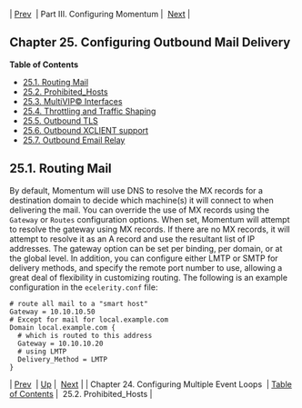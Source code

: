 | [Prev](multi_event_loops)  | Part III. Configuring Momentum |  [Next](outbound_mail.prohibited.hosts) |
## Chapter 25. Configuring Outbound Mail Delivery
**Table of Contents**

* [25.1\. Routing Mail](outbound_mail#outbound_mail.routing.mail)
* [25.2\. Prohibited_Hosts](outbound_mail.prohibited.hosts)
* [25.3\. MultiVIP© Interfaces](outbound_mail.multivip.interfaces)
* [25.4\. Throttling and Traffic Shaping](outbound_mail.traffic.shaping)
* [25.5\. Outbound TLS](tls_option)
* [25.6\. Outbound XCLIENT support](outbound_mail.outbound.xclient)
* [25.7\. Outbound Email Relay](outbound_mail.relay_hosts)

## 25.1. Routing Mail
By default, Momentum will use DNS to resolve the MX records for a destination domain to decide which machine(s) it will connect to when delivering the mail. You can override the use of MX records using the `Gateway` or `Routes` configuration options. When set, Momentum will attempt to resolve the gateway using MX records. If there are no MX records, it will attempt to resolve it as an A record and use the resultant list of IP addresses. The gateway option can be set per binding, per domain, or at the global level. In addition, you can configure either LMTP or SMTP for delivery methods, and specify the remote port number to use, allowing a great deal of flexibility in customizing routing.
The following is an example configuration in the `ecelerity.conf` file:
```
# route all mail to a "smart host"
Gateway = 10.10.10.50
# Except for mail for local.example.com
Domain local.example.com {
  # which is routed to this address
  Gateway = 10.10.10.20
  # using LMTP
  Delivery_Method = LMTP
}
```
| [Prev](multi_event_loops)  | [Up](p.configuration) |  [Next](outbound_mail.prohibited.hosts) |
| Chapter 24. Configuring Multiple Event Loops  | [Table of Contents](index) |  25.2. Prohibited_Hosts |

